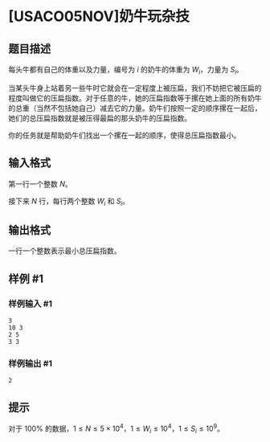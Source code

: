 # [USACO05NOV]奶牛玩杂技

## 题目描述

每头牛都有自己的体重以及力量，编号为 $i$ 的奶牛的体重为 $W_i$，力量为 $S_i$。

当某头牛身上站着另一些牛时它就会在一定程度上被压扁，我们不妨把它被压扁的程度叫做它的压扁指数。对于任意的牛，她的压扁指数等于摞在她上面的所有奶牛的总重（当然不包括她自己）减去它的力量。奶牛们按照一定的顺序摞在一起后， 她们的总压扁指数就是被压得最扁的那头奶牛的压扁指数。

你的任务就是帮助奶牛们找出一个摞在一起的顺序，使得总压扁指数最小。

## 输入格式

第一行一个整数 $N$。

接下来 $N$ 行，每行两个整数 $W_i$ 和 $S_i$。

## 输出格式

一行一个整数表示最小总压扁指数。

## 样例 #1

### 样例输入 #1
```
3
10 3
2 5
3 3
```

### 样例输出 #1

```
2
```

## 提示

对于 $100\%$ 的数据，$1 \le N \le 5\times 10^4$，$1 \le W_i \le 10^4$，$1 \le S_i \le 10^9$。

